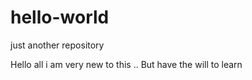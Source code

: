 # hello-world
just another repository

Hello all i am very new to this .. But have the will to learn 
